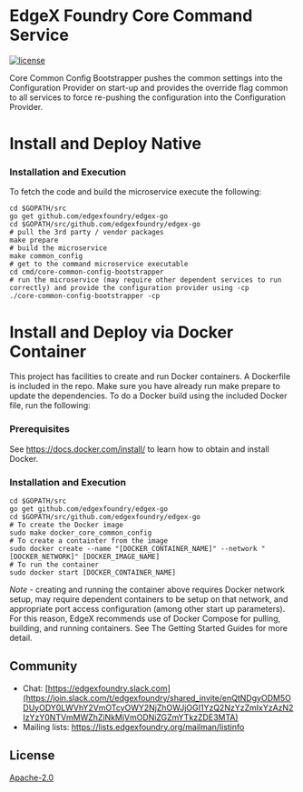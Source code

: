 # EdgeX Foundry Core Command Service
[![license](https://img.shields.io/badge/license-Apache%20v2.0-blue.svg)](LICENSE)

Core Common Config Bootstrapper pushes the common settings into the Configuration Provider on start-up and provides the override flag common to all services to force re-pushing the configuration into the Configuration Provider.

# Install and Deploy Native #

### Installation and Execution ###
To fetch the code and build the microservice execute the following:

```
cd $GOPATH/src
go get github.com/edgexfoundry/edgex-go
cd $GOPATH/src/github.com/edgexfoundry/edgex-go
# pull the 3rd party / vendor packages
make prepare
# build the microservice
make common_config
# get to the command microservice executable
cd cmd/core-common-config-bootstrapper
# run the microservice (may require other dependent services to run correctly) and provide the configuration provider using -cp
./core-common-config-bootstrapper -cp
```

# Install and Deploy via Docker Container #
This project has facilities to create and run Docker containers.  A Dockerfile is included in the repo. Make sure you have already run make prepare to update the dependencies. To do a Docker build using the included Docker file, run the following:

### Prerequisites ###
See https://docs.docker.com/install/ to learn how to obtain and install Docker.

### Installation and Execution ###

```
cd $GOPATH/src
go get github.com/edgexfoundry/edgex-go
cd $GOPATH/src/github.com/edgexfoundry/edgex-go
# To create the Docker image
sudo make docker_core_common_config
# To create a containter from the image
sudo docker create --name "[DOCKER_CONTAINER_NAME]" --network "[DOCKER_NETWORK]" [DOCKER_IMAGE_NAME]
# To run the container
sudo docker start [DOCKER_CONTAINER_NAME]
```

*Note* - creating and running the container above requires Docker network setup, may require dependent containers to be setup on that network, and appropriate port access configuration (among other start up parameters).  For this reason, EdgeX recommends use of Docker Compose for pulling, building, and running containers.  See The Getting Started Guides for more detail.
 

## Community
- Chat: [https://edgexfoundry.slack.com](https://join.slack.com/t/edgexfoundry/shared_invite/enQtNDgyODM5ODUyODY0LWVhY2VmOTcyOWY2NjZhOWJjOGI1YzQ2NzYzZmIxYzAzN2IzYzY0NTVmMWZhZjNkMjVmODNiZGZmYTkzZDE3MTA)
- Mailing lists: https://lists.edgexfoundry.org/mailman/listinfo

## License
[Apache-2.0](LICENSE)

